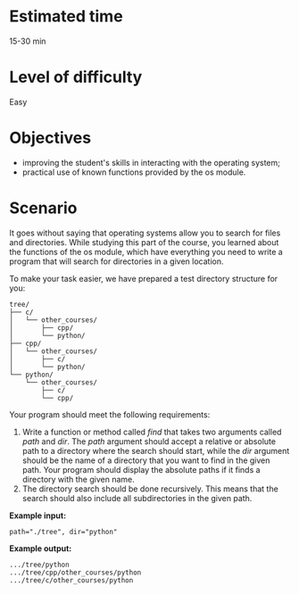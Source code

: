 # Estimated time

15-30 min


# Level of difficulty

Easy


# Objectives

- improving the student's skills in interacting with the operating system;
- practical use of known functions provided by the os module.

# Scenario

It goes without saying that operating systems allow you to search for files and directories. While studying this part of the course, you learned about the functions of the os module, which have everything you need to write a program that will search for directories in a given location.

To make your task easier, we have prepared a test directory structure for you:

```
tree/
├── c/
│   └── other_courses/
│       ├── cpp/
│       └── python/
├── cpp/
│   └── other_courses/
│       ├── c/
│       └── python/
└── python/
    └── other_courses/
        ├── c/
        └── cpp/
```

Your program should meet the following requirements:

1. Write a function or method called *find* that takes two arguments called *path* and *dir*. The *path* argument should accept a relative or absolute path to a directory where the search should start, while the *dir* argument should be the name of a directory that you want to find in the given path. Your program should display the absolute paths if it finds a directory with the given name.
2. The directory search should be done recursively. This means that the search should also include all subdirectories in the given path.

**Example input:**

```
path="./tree", dir="python"
```

**Example output:**

```
.../tree/python
.../tree/cpp/other_courses/python
.../tree/c/other_courses/python
```